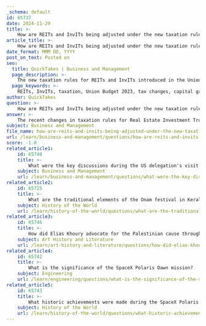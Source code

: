```yaml
---
_schema: default
id: 65737
date: 2024-11-29
title: >-
    How are REITs and InvITs being adjusted under the new taxation rules?
article_title: >-
    How are REITs and InvITs being adjusted under the new taxation rules?
date_format: MMM DD, YYYY
post_on_text: Posted on
seo:
  title: QuickTakes | Business and Management
  page_description: >-
    The new taxation rules for REITs and InvITs introduced in the Union Budget 2023 will alter the tax treatment of distributions and affect investor liabilities, aiming to widen the tax base.
  page_keywords: >-
    REITs, InvITs, taxation, Union Budget 2023, tax changes, capital gains tax, distributions, investor impact, SEBI, tax liabilities
author: QuickTakes
question: >-
    How are REITs and InvITs being adjusted under the new taxation rules?
answer: >-
    The recent changes in taxation rules for Real Estate Investment Trusts (REITs) and Infrastructure Investment Trusts (InvITs) were introduced in the Union Budget 2023, which was presented on February 1, 2023. These changes will take effect from April 1, 2024, and they aim to enhance the scope of taxation for these investment vehicles.\n\nKey adjustments under the new taxation rules include:\n\n1. **Taxation of Distributions**: A significant change is the taxation of a portion of distributions made by REITs and InvITs, which will now be classified as 'repayment of loans' or return of capital. This portion will be taxed at the unitholder's marginal income tax rate. This is a shift from the previous treatment where certain income was exempt from taxation.\n\n2. **Capital Gains Tax**: The taxation on the sale of units remains unchanged. Short-term capital gains (STCG) tax on units held for less than 36 months is still set at 15%, while long-term capital gains (LTCG) tax on gains exceeding ₹1 lakh is at 10%.\n\n3. **Interest and Rental Income**: The taxation on interest income and rental income from these trusts remains unchanged and will continue to be taxed as per the applicable income tax slabs.\n\n4. **Impact on Investors**: Experts predict that these new rules could lead to an increase in tax liabilities for investors, with estimates suggesting an additional tax burden of 60 to 150 basis points. This could potentially reduce the attractiveness of investing in REITs and InvITs.\n\n5. **Regulatory Support**: The market regulator, SEBI, has shown support for the growth of this asset class, and the government has softened the initial tax proposals in response to industry pushback, ensuring that only a specified portion of distributions will be taxable.\n\nOverall, these changes reflect the government's intent to widen the tax base while addressing previous exemptions that were in place for REITs and InvITs. The adjustments are expected to have a significant impact on how these investment vehicles are perceived and utilized by investors moving forward.
subject: Business and Management
file_name: how-are-reits-and-invits-being-adjusted-under-the-new-taxation-rules.md
url: /learn/business-and-management/questions/how-are-reits-and-invits-being-adjusted-under-the-new-taxation-rules
score: -1.0
related_article1:
    id: 65740
    title: >-
        What were the key discussions during the US delegation's visit to Bangladesh?
    subject: Business and Management
    url: /learn/business-and-management/questions/what-were-the-key-discussions-during-the-us-delegations-visit-to-bangladesh
related_article2:
    id: 65725
    title: >-
        What are the traditional elements of the Onam festival in Kerala?
    subject: History of the World
    url: /learn/history-of-the-world/questions/what-are-the-traditional-elements-of-the-onam-festival-in-kerala
related_article3:
    id: 65746
    title: >-
        How did Elias Khoury advocate for the Palestinian cause through his work?
    subject: Art History and Literature
    url: /learn/art-history-and-literature/questions/how-did-elias-khoury-advocate-for-the-palestinian-cause-through-his-work
related_article4:
    id: 65742
    title: >-
        What is the significance of the SpaceX Polaris Dawn mission?
    subject: Engineering
    url: /learn/engineering/questions/what-is-the-significance-of-the-spacex-polaris-dawn-mission
related_article5:
    id: 65743
    title: >-
        What historic achievements were made during the SpaceX Polaris Dawn mission?
    subject: History of the World
    url: /learn/history-of-the-world/questions/what-historic-achievements-were-made-during-the-spacex-polaris-dawn-mission
---
```


&nbsp;